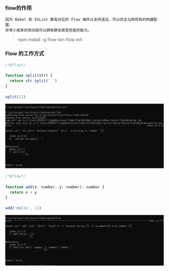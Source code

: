### flow的作用
	因为 Babel 和 ESLint 都有对应的 Flow 插件以支持语法，可以完全沿用现有的构建配置，
	非常小成本的改动就可以拥有静态类型检查的能力。
	
	

>npm install -g flow-bin
>flow init


### Flow 的工作方式

```javascript
/*@flow*/

function split(str) {
  return str.split(' ')
}

split(11)
```

![flow执行图片](./img/flow.png)


```javascript
/*@flow*/

function add(x: number, y: number): number {
  return x + y
}

add('Hello', 11)
```

![flow执行图片](./img/flow2.png)